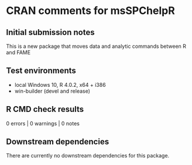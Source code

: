 # CRAN comments for msSPChelpR

## Initial submission notes
This is a new package that moves data and analytic commands between R and FAME

## Test environments
* local Windows 10, R 4.0.2, x64 + i386
* win-builder (devel and release)

## R CMD check results
0 errors | 0 warnings | 0 notes
    
## Downstream dependencies
There are currently no downstream dependencies for this package.